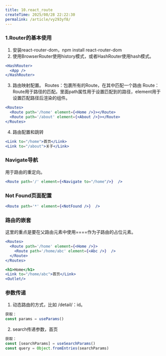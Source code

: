 ```yaml
---
title: 10.react_route
createTime: 2025/08/28 22:22:30
permalink: /article/vy293yf8/
---
```


### 1.Router的基本使用
1. 安装react-router-dom，npm install react-router-dom
2. 使用BrowserRouter使用history模式，或者HashRouter使用hash模式。
```jsx
<HashRouter>
  <App />
</HashRouter>
```
3. 路由映射配置。
Routes：包裹所有的Route，在其中匹配一个路由
Route：Route用于路径的匹配。里面path属性用于设置匹配到的路径，element用于设置匹配路径后渲染的组件。
```jsx
<Routes>
  <Route path='/home' element={<Home />}></Route>
  <Route path='/about' element={<About />}></Route>
</Routes>
```
4. 路由配置和跳转
```jsx
<Link to="/home">首页</Link>
<Link to="/about">关于</Link>
```

### Navigate导航
用于路由的重定向。
```jsx
<Route path='/' element={<Navigate to="/home"/>}  />
```

### Not Found页面配置
```jsx
<Route path='*' element={<NotFound />}  />
```

### 路由的嵌套
这里的重点是要在父路由元素中使用==<Outlet/>==作为子路由的占位元素。
```jsx
<Routes>
  <Route path='/home' element={<Home />}>
    <Route path='/home/abc' element={<Abc />}  />
  </Route>
</Routes>

<h1>Home</h1>
<Link to="/home/abc">首页</Link>
<Outlet/>
```

### 参数传递
1. 动态路由的方式，比如 /detail/：id。
```jsx
获取：
const params = useParams()
```
2. search传递参数，<Link to="/user?name=xxx&age=18">首页</Link>
```jsx
获取：
const [searchParams] = useSearchParams()
const query = Object.fromEntries(searchParams)
```